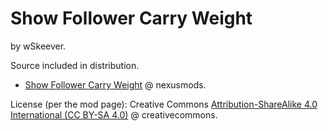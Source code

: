 # Show Follower Carry Weight

by wSkeever.

Source included in distribution.

- [Show Follower Carry Weight](https://www.nexusmods.com/skyrimspecialedition/mods/99878) @ nexusmods.

License (per the mod page): Creative Commons [Attribution-ShareAlike 4.0 International (CC BY-SA 4.0)](https://creativecommons.org/licenses/by-sa/4.0/) @ creativecommons.
